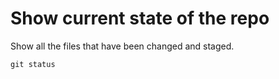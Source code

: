 # Show current state of the repo
Show all the files that have been changed and staged.

```
git status
```